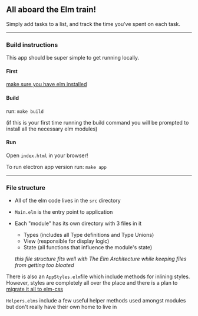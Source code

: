## All aboard the Elm train!

Simply add tasks to a list, and track the time you've spent on each task.

---

### Build instructions
This app should be super simple to get running locally.

#### First
[make sure you have elm installed](http://elm-lang.org/install)

#### Build
run:
 `make build`

(if this is your first time running the build command you will be prompted to install all the necessary elm modules)

#### Run
Open `index.html` in your browser!

To run electron app version
  run:
    `make app`

---

### File structure
- All of the elm code lives in the `src` directory
- `Main.elm` is the entry point to application
- Each "module" has its own directory with 3 files in it
  - Types (includes all Type definitions and Type Unions)
  - View (responsible for display logic)
  - State (all functions that influence the module's state)

  _this file structure fits well with The Elm Architecture while keeping files from getting too bloated_

There is also an `AppStyles.elm`file which include methods for inlining styles. However, styles are completely all over the place and there is a plan to [migrate it all to elm-css](https://github.com/Cspeisman/Elm-task-list/issues/2)

`Helpers.elms` include a few useful helper methods used amongst modules but don't really have their own home to live in
